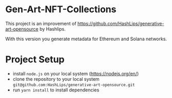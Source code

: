 # Gen-Art-NFT-Collections

This project is an improvement of https://github.com/HashLips/generative-art-opensource by Hashlips.

With this version you generate metadata for Ethereum and Solana networks.

# Project Setup
- install `node.js` on your local system (https://nodejs.org/en/)
- clone the repository to your local system `git@github.com:HashLips/generative-art-opensource.git`
- run `yarn install` to install dependencies
